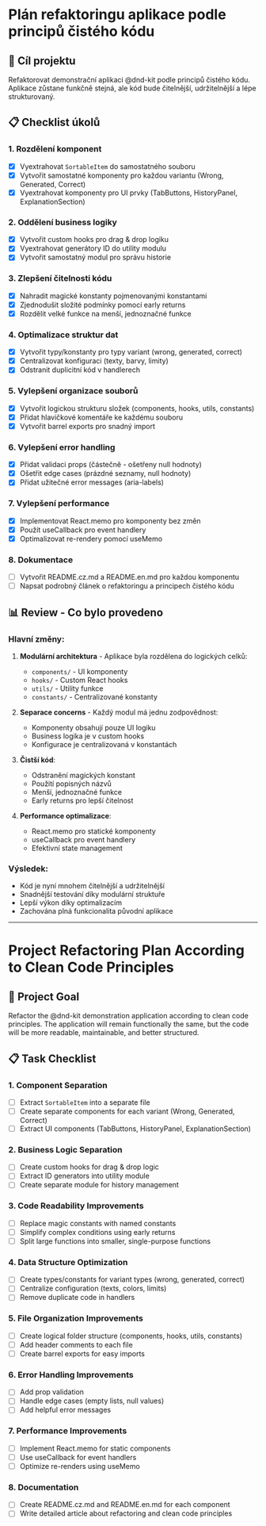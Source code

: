 # Plán refaktoringu aplikace podle principů čistého kódu

## 🎯 Cíl projektu
Refaktorovat demonstrační aplikaci @dnd-kit podle principů čistého kódu. Aplikace zůstane funkčně stejná, ale kód bude čitelnější, udržitelnější a lépe strukturovaný.

## 📋 Checklist úkolů

### 1. Rozdělení komponent
- [x] Vyextrahovat `SortableItem` do samostatného souboru
- [x] Vytvořit samostatné komponenty pro každou variantu (Wrong, Generated, Correct)
- [x] Vyextrahovat komponenty pro UI prvky (TabButtons, HistoryPanel, ExplanationSection)

### 2. Oddělení business logiky
- [x] Vytvořit custom hooks pro drag & drop logiku
- [x] Vyextrahovat generátory ID do utility modulu
- [x] Vytvořit samostatný modul pro správu historie

### 3. Zlepšení čitelnosti kódu
- [x] Nahradit magické konstanty pojmenovanými konstantami
- [x] Zjednodušit složité podmínky pomocí early returns
- [x] Rozdělit velké funkce na menší, jednoznačné funkce

### 4. Optimalizace struktur dat
- [x] Vytvořit typy/konstanty pro typy variant (wrong, generated, correct)
- [x] Centralizovat konfiguraci (texty, barvy, limity)
- [x] Odstranit duplicitní kód v handlerech

### 5. Vylepšení organizace souborů
- [x] Vytvořit logickou strukturu složek (components, hooks, utils, constants)
- [x] Přidat hlavičkové komentáře ke každému souboru
- [x] Vytvořit barrel exports pro snadný import

### 6. Vylepšení error handling
- [x] Přidat validaci props (částečně - ošetřeny null hodnoty)
- [x] Ošetřit edge cases (prázdné seznamy, null hodnoty)
- [x] Přidat užitečné error messages (aria-labels)

### 7. Vylepšení performance
- [x] Implementovat React.memo pro komponenty bez změn
- [x] Použít useCallback pro event handlery
- [x] Optimalizovat re-rendery pomocí useMemo

### 8. Dokumentace
- [ ] Vytvořit README.cz.md a README.en.md pro každou komponentu
- [ ] Napsat podrobný článek o refaktoringu a principech čistého kódu

## 📊 Review - Co bylo provedeno

### Hlavní změny:
1. **Modulární architektura** - Aplikace byla rozdělena do logických celků:
   - `components/` - UI komponenty
   - `hooks/` - Custom React hooks
   - `utils/` - Utility funkce
   - `constants/` - Centralizované konstanty

2. **Separace concerns** - Každý modul má jednu zodpovědnost:
   - Komponenty obsahují pouze UI logiku
   - Business logika je v custom hooks
   - Konfigurace je centralizovaná v konstantách

3. **Čistší kód**:
   - Odstranění magických konstant
   - Použití popisných názvů
   - Menší, jednoznačné funkce
   - Early returns pro lepší čitelnost

4. **Performance optimalizace**:
   - React.memo pro statické komponenty
   - useCallback pro event handlery
   - Efektivní state management

### Výsledek:
- Kód je nyní mnohem čitelnější a udržitelnější
- Snadnější testování díky modulární struktuře
- Lepší výkon díky optimalizacím
- Zachována plná funkcionalita původní aplikace

---

# Project Refactoring Plan According to Clean Code Principles

## 🎯 Project Goal
Refactor the @dnd-kit demonstration application according to clean code principles. The application will remain functionally the same, but the code will be more readable, maintainable, and better structured.

## 📋 Task Checklist

### 1. Component Separation
- [ ] Extract `SortableItem` into a separate file
- [ ] Create separate components for each variant (Wrong, Generated, Correct)
- [ ] Extract UI components (TabButtons, HistoryPanel, ExplanationSection)

### 2. Business Logic Separation
- [ ] Create custom hooks for drag & drop logic
- [ ] Extract ID generators into utility module
- [ ] Create separate module for history management

### 3. Code Readability Improvements
- [ ] Replace magic constants with named constants
- [ ] Simplify complex conditions using early returns
- [ ] Split large functions into smaller, single-purpose functions

### 4. Data Structure Optimization
- [ ] Create types/constants for variant types (wrong, generated, correct)
- [ ] Centralize configuration (texts, colors, limits)
- [ ] Remove duplicate code in handlers

### 5. File Organization Improvements
- [ ] Create logical folder structure (components, hooks, utils, constants)
- [ ] Add header comments to each file
- [ ] Create barrel exports for easy imports

### 6. Error Handling Improvements
- [ ] Add prop validation
- [ ] Handle edge cases (empty lists, null values)
- [ ] Add helpful error messages

### 7. Performance Improvements
- [ ] Implement React.memo for static components
- [ ] Use useCallback for event handlers
- [ ] Optimize re-renders using useMemo

### 8. Documentation
- [ ] Create README.cz.md and README.en.md for each component
- [ ] Write detailed article about refactoring and clean code principles